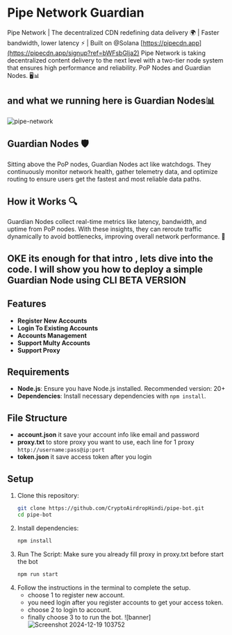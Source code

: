 # Pipe Network Guardian

Pipe Network | The decentralized CDN redefining data delivery 🌍 | Faster bandwidth, lower latency ⚡ | Built on @Solana [https://pipecdn.app](https://pipecdn.app/signup?ref=bWFsbGlja2)
Pipe Network is taking decentralized content delivery to the next level with a two-tier node system that ensures high performance and reliability. PoP Nodes and Guardian Nodes. 🖥️📊

## and what we running here is Guardian Nodes📊

![pipe-network](image-1.png)

## Guardian Nodes 🛡️

Sitting above the PoP nodes, Guardian Nodes act like watchdogs. They continuously monitor network health, gather telemetry data, and optimize routing to ensure users get the fastest and most reliable data paths.

## How it Works 🔍

Guardian Nodes collect real-time metrics like latency, bandwidth, and uptime from PoP nodes.
With these insights, they can reroute traffic dynamically to avoid bottlenecks, improving overall network performance. 🚀

## OKE its enough for that intro , lets dive into the code. I will show you how to deploy a simple Guardian Node using CLI BETA VERSION

## Features

- **Register New Accounts**
- **Login To Existing Accounts**
- **Accounts Management**
- **Support Multy Accounts**
- **Support Proxy**

## Requirements

- **Node.js**: Ensure you have Node.js installed. Recommended version: 20+
- **Dependencies**: Install necessary dependencies with `npm install`.

## File Structure

- **account.json** it save your account info like email and password
- **proxy.txt** to store proxy you want to use, each line for 1 proxy `http://username:pass@ip:port`
- **token.json** it save access token after you login

## Setup

1. Clone this repository:
   ```bash
   git clone https://github.com/CryptoAirdropHindi/pipe-bot.git
   cd pipe-bot
   ```
2. Install dependencies:
   ```bash
   npm install
   ```
3. Run The Script: Make sure you already fill proxy in proxy.txt before start the bot
   ```bash
   npm run start
   ```
4. Follow the instructions in the terminal to complete the setup.
   - choose 1 to register new account.
   - you need login after you register accounts to get your access token.
   - choose 2 to login to account.
   - finally choose 3 to to run the bot.
     ![banner]![Screenshot 2024-12-19 103752](https://github.com/user-attachments/assets/679a517c-df01-469d-aee5-efbf9701df82)

